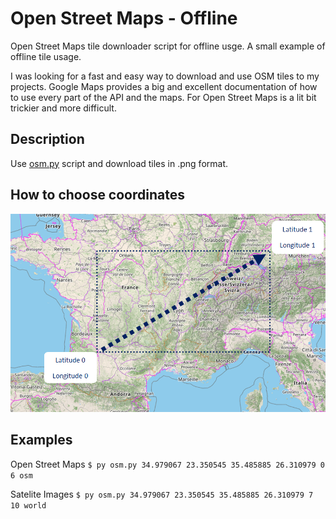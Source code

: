 # Open Street Maps - Offline

Open Street Maps tile downloader script for offline usge. A small example of offline tile usage.

I was looking for a fast and easy way to download and use OSM tiles to my projects. Google Maps provides a big and excellent documentation of how to use every part of the API and the maps. For Open Street Maps is a lit bit trickier and more difficult.

## Description
Use [osm.py](https://github.com/georgealexakis/ros-joystick/tree/master/build) script and download tiles in .png format.

## How to choose coordinates

![smartphone1](images/osm.png)

## Examples

Open Street Maps
``` $ py osm.py 34.979067 23.350545 35.485885 26.310979 0 6 osm ```

Satelite Images
``` $ py osm.py 34.979067 23.350545 35.485885 26.310979 7 10 world ```


